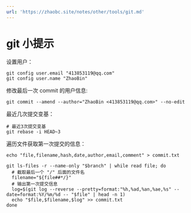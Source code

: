 ```yaml
---
url: 'https://zhaobc.site/notes/other/tools/git.md'
---
```

# git 小提示

设置用户：

```shell
git config user.email "413853119@qq.com"
git config user.name "ZhaoBin"
```

修改最后一次 commit 的用户信息:

```shell
git commit --amend --author="ZhaoBin <413853119@qq.com>" --no-edit
```

最近几次提交变基：

```shell
# 最近3次提交变基
git rebase -i HEAD~3
```

遍历文件获取第一次提交的信息：

```shell
echo "file,filename,hash,date,author,email,comment" > commit.txt

git ls-files -r --name-only "$branch" | while read file; do
  # 截取最后一个 "/" 后面的文件名
  filename="${file##*/}"
  # 输出第一次提交信息
  log=$(git log --reverse --pretty=format:"%h,%ad,%an,%ae,%s" --date=format:%Y/%m/%d -- "$file" | head -n 1)
  echo "$file,$filename,$log" >> commit.txt
done
```
